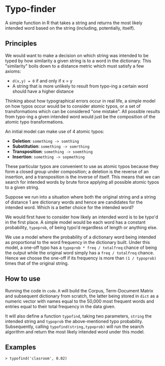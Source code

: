 # Typo-finder

A simple function in R that takes a string and returns the most likely intended word based on the string (including, potentially, itself).

## Principles

We would want to make a decision on which string was intended to be typed by how similarity a given string is to a word in the dictionary. This "similarity" boils down to a distance metric which must satisfy a few axioms:

* `d(x,y) = 0` if and only if x = y
* A string that is more unlikely to result from typo-ing a certain word should have a higher distance

Thinking about how typographical errors occur in real life, a simple model on how typos occur would be to consider atomic typos, or a set of transformations which can be considered "one mistake". All possible results from typo-ing a given intended word would just be the composition of the atomic typo transformations.

An initial model can make use of 4 atomic typos:

* **Deletion**: `something -> somthing`
* **Substitution**: `something -> somrthing`
* **Transposition**: `something -> soemthing`
* **Insertion**: `something -> sopmething`

These particular typos are convenient to use as atomic typos because they form a closed group under composition; a deletion is the reverse of an insertion, and a transposition is the inverse of itself. This means that we can search for intended words by brute force applying all possible atomic typos to a given string.

Suppose we run into a situation where both the original string and a string of distance 1 are dictionary words and hence are candidates for the intended word. Which is a better choice for the intended word?

We would first have to consider how likely an intended word is to be typo'd in the first place. A simple model would be each word has a constant probability, `typoprob`, of being typo'd regardless of length or anything else.

We use a model where the probability of a dictionary word being intended as proportional to the word frequency in the dictionary built. Under this model, a one-off typo has a `typoprob * freq / totalfreq` chance of being the output while the original word simply has a `freq / totalfreq` chance. Hence we choose the one-off if its frequency is more than `(1 / typoprob)` times that of the original string.

## How to use

Running the code in `code.R` will build the Corpus, Term-Document Matrix and subsequent dictionary from scratch, the latter being stored in `dict` as a numeric vector with names equal to the 50,000 most frequent words and entries equal to their total frequency in the data given.

It will also define a function `typofind`, taking two parameters, `string` the intended string and `typoprob` the above-mentioned typo probability. Subsequently, calling `typofind(string,typoprob)` will run the search algorithm and return the most likely intended word under this model.

## Examples

```
> typofind('clasroom', 0.02)

